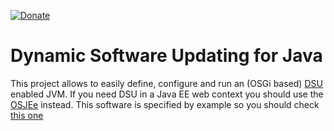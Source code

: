 [![Donate](https://img.shields.io/badge/Donate-PayPal-green.svg)](https://www.paypal.com/donate/?business=7JXD6EDFHXF5C&no_recurring=0&item_name=To+allow+the+development%2C+maintenance+and+evolution+of+a+kind+of+software+that+can+only+exist+in+this+way&currency_code=USD)
# Dynamic Software Updating for Java
This project allows to easily define, configure and run an (OSGi based) [DSU](https://en.wikipedia.org/wiki/Dynamic_software_updating) enabled JVM. If you need DSU in a Java EE web context you should use the [OSJEe](https://github.com/softalks/osjee) instead. This software is specified by example so you should check [this one](https://github.com/softalks/osjee.example)
